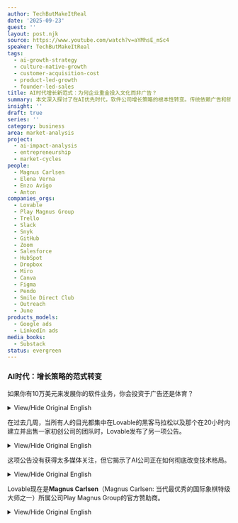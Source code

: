 ```yaml
---
author: TechButMakeItReal
date: '2025-09-23'
guest: ''
layout: post.njk
source: https://www.youtube.com/watch?v=aYMhsE_mSc4
speaker: TechButMakeItReal
tags:
  - ai-growth-strategy
  - culture-native-growth
  - customer-acquisition-cost
  - product-led-growth
  - founder-led-sales
title: AI时代增长新范式：为何企业重金投入文化而非广告？
summary: 本文深入探讨了在AI优先时代，软件公司增长策略的根本性转变。传统依赖广告和销售的模式正被“文化原生增长”所取代，以Lovable公司赞助国际象棋为例，分析了客户获取成本、利润率和关键指标在疫情前、疫情期间和AI时代的变化。文章强调了真实性、创始人品牌和创作者经济的重要性，指出AI公司应将资源投入到能将用户转化为倡导者、创作者和创始人的文化建设中。
insight: ''
draft: true
series: ''
category: business
area: market-analysis
project:
  - ai-impact-analysis
  - entrepreneurship
  - market-cycles
people:
  - Magnus Carlsen
  - Elena Verna
  - Enzo Avigo
  - Anton
companies_orgs:
  - Lovable
  - Play Magnus Group
  - Trello
  - Slack
  - Snyk
  - GitHub
  - Zoom
  - Salesforce
  - HubSpot
  - Dropbox
  - Miro
  - Canva
  - Figma
  - Pendo
  - Smile Direct Club
  - Outreach
  - June
products_models:
  - Google ads
  - LinkedIn ads
media_books:
  - Substack
status: evergreen
---
```

### AI时代：增长策略的范式转变

如果你有10万美元来发展你的软件业务，你会投资于广告还是体育？
<details>
<summary>View/Hide Original English</summary>
<p class="english-text">If you had $100,000 to grow your software business, would you invested in ads or in a sport?</p>
</details>

在过去几周，当所有人的目光都集中在Lovable的黑客马拉松以及那个在20小时内建立并出售一家初创公司的团队时，Lovable发布了另一项公告。
<details>
<summary>View/Hide Original English</summary>
<p class="english-text">When all eyes over the past couple of weeks have been on Lovable's hackathon and the team that built and sold a startup in 20 hours, Lovable made another announcement.</p>
</details>

这项公告没有获得太多媒体关注，但它揭示了AI公司正在如何彻底改变技术格局。
<details>
<summary>View/Hide Original English</summary>
<p class="english-text">The announcement that did not get as much media attention, but the one that shows how drastically AI companies are changing the technological landscape.</p>
</details>

Lovable现在是**Magnus Carlsen**（Magnus Carlsen: 当代最优秀的国际象棋特级大师之一）所属公司Play Magnus Group的官方赞助商。
<details>
<summary>View/Hide Original English</summary>
<p class="english-text">Lovable is now the official sponsor of the company called Take Take Take Take Take Take Take Take Take Take Take Take Take Take Take Take Take Take Take Take Take Take Take Take Take Take Take Take Take Take Take Take Take Take Take Take Take Take Take Take Take Take Take Take Take Take Take Take Take Take Take Take Take Take Take Take Take Take Take Take Take Take Take Take Take Take Take Take Take Take Take Take Take Take Take Take Take Take Take Take Take Take Take Take Take Take Take Take Take Take Take Take Take Take Take Take Take Take Take Take Take Take Take Take Take Take Take Take Take Take Take Take Take Take Take Take Take Take Take Take Take Take Take Take Take Take Take Take Take Take Take Take Take Take Take Take Take Take Take Take Take Take Take Take Take Take Take Take Take Take Take Take Take Take Take Take Take Take Take Take Take Take Take Take Take Take Take Take Take Take Take Take Take Take Take Take Take Take Take Take Take Take Take Take Take Take Take Take Take Take Take Take Take Take Take Take Take Take Take Take Take Take Take Take Take Take Take Take Take Take Take Take Take Take Take Take Take Take Take Take Take Take Take Take Take Take Take Take Take Take Take Take Take Take Take Take Take Take Take Take Take Take Take Take Take Take Take Take Take Take Take Take Take Take Take Take Take Take Take Take Take Take Take Take Take Take Take Take Take Take Take Take Take Take Take Take Take Take Take Take Take Take Take Take Take Take Take Take Take Take Take Take Take Take Take Take Take Take Take Take Take Take Take Take Take Take Take Take Take Take Take Take Take Take Take Take Take Take Take Take Take Take Take Take Take Take Take Take Take Take Take Take Take Take Take Take Take Take Take Take Take Take Take Take Take Take Take Take Take Take Take Take Take Take Take Take Take Take Take Take Take Take Take Take Take Take Take Take Take Take Take Take Take Take Take Take Take Take Take Take Take Take Take Take Take Take Take Take Take Take Take Take Take Take Take Take Take Take Take Take Take Take Take Take Take Take Take Take Take Take Take Take Take Take Take Take Take Take Take Take Take Take Take Take Take Take Take Take Take Take Take Take Take Take Take Take Take Take Take Take Take Take Take Take Take Take Take Take Take Take Take Take Take Take Take Take Take Take Take Take Take Take Take Take Take Take Take Take Take Take Take Take Take Take Take Take Take Take Take Take Take Take Take Take Take Take Take Take Take Take Take Take Take Take Take Take Take Take Take Take Take Take Take Take Take Take Take Take Take Take Take Take Take Take Take Take Take Take Take Take Take Take Take Take Take Take Take Take Take Take Take Take Take Take Take Take Take Take Take Take Take Take Take Take Take Take Take Take Take Take Take Take Take Take Take Take Take Take Take Take Take Take Take Take Take Take Take Take Take Take Take Take Take Take Take Take Take Take Take Take Take Take Take Take Take Take Take Take Take Take Take Take Take Take Take Take Take Take Take Take Take Take Take Take Take Take Take Take Take Take Take Take Take Take Take Take Take Take Take Take Take Take Take Take Take Take Take Take Take Take Take Take Take Take Take Take Take Take Take Take Take Take Take Take Take Take Take Take Take Take Take Take Take Take Take Take Take Take Take Take Take Take Take Take Take Take Take Take Take Take Take Take Take Take Take Take Take Take Take Take Take Take Take Take Take Take Take Take Take Take Take Take Take Take Take Take Take Take Take Take Take Take Take Take Take Take Take Take Take Take Take Take Take Take Take Take Take Take Take Take Take Take Take Take Take Take Take Take Take Take Take Take Take Take Take Take Take Take Take Take Take Take Take Take Take Take Take Take Take Take Take Take Take Take Take Take Take Take Take Take Take Take Take Take Take Take Take Take Take Take Take Take Take Take Take Take Take Take Take Take Take Take Take Take Take Take Take Take Take Take Take Take Take Take Take Take Take Take Take Take Take Take Take Take Take Take Take Take Take Take Take Take Take Take Take Take Take Take Take Take Take Take Take Take Take Take Take Take Take Take Take Take Take Take Take Take Take Take Take Take Take Take Take Take Take Take Take Take Take Take Take Take Take Take Take Take Take Take Take Take Take Take Take Take Take Take Take Take Take Take Take Take Take Take Take Take Take Take Take Take Take Take Take Take Take Take Take Take Take Take Take Take Take Take Take Take Take Take Take Take Take Take Take Take Take Take Take Take Take Take Take Take Take Take Take Take Take Take Take Take Take Take Take Take Take Take Take Take Take Take Take Take Take Take Take Take Take Take Take Take Take Take Take Take Take Take Take Take Take Take Take Take Take Take Take Take Take Take Take Take Take Take Take Take Take Take Take Take Take Take Take Take Take Take Take Take Take Take Take Take Take Take Take Take Take Take Take Take Take Take Take Take Take Take Take Take Take Take Take Take Take Take Take Take Take Take Take Take Take Take Take Take Take Take Take Take Take Take Take Take Take Take Take Take Take Take Take Take Take Take Take Take Take Take Take Take Take Take Take Take Take Take Take Take Take Take Take Take Take Take Take Take Take Take Take Take Take Take Take Take Take Take Take Take Take Take Take Take Take Take Take Take Take Take Take Take Take Take Take Take Take Take Take Take Take Take Take Take Take Take Take Take Take Take Take Take Take Take Take Take Take Take Take Take Take Take Take Take Take Take Take Take Take Take Take Take Take Take Take Take Take Take Take Take Take Take Take Take Take Take Take Take Take Take Take Take Take Take Take Take Take Take Take Take Take Take Take Take Take Take Take Take Take Take Take Take Take Take Take Take Take Take Take Take Take Take Take Take Take Take Take Take Take Take Take Take Take Take Take Take Take Take Take Take Take Take Take Take Take Take Take Take Take Take Take Take Take Take Take Take Take Take Take Take Take Take Take Take Take Take Take Take Take Take Take Take Take Take Take Take Take Take Take Take Take Take Take Take Take Take Take Take Take Take Take Take Take Take Take Take Take Take Take Take Take Take Take Take Take Take Take Take Take Take Take Take Take Take Take Take Take Take Take Take Take Take Take Take Take Take Take Take Take Take Take Take Take Take Take Take Take Take Take Take Take Take Take Take Take Take Take Take Take Take Take Take Take Take Take Take Take Take Take Take Take Take Take Take Take Take Take Take Take Take Take Take Take Take Take Take Take Take Take Take Take Take Take Take Take Take Take Take Take Take Take Take Take Take Take Take Take Take Take Take Take Take Take Take Take Take Take Take Take Take Take Take Take Take Take Take Take Take Take Take Take Take Take Take Take Take Take Take Take Take Take Take Take Take Take Take Take Take Take Take Take Take Take Take Take Take Take Take Take Take Take Take Take Take Take Take Take Take Take Take Take Take Take Take Take Take Take Take Take Take Take Take Take Take Take Take Take Take Take Take Take Take Take Take Take Take Take Take Take Take Take Take Take Take Take Take Take Take Take Take Take Take Take Take Take Take Take Take Take Take Take Take Take Take Take Take Take Take Take Take Take Take Take Take Take Take Take Take Take Take Take Take Take Take Take Take Take Take Take Take Take Take Take Take Take Take Take Take Take Take Take Take Take Take Take Take Take Take Take Take Take Take Take Take Take Take Take Take Take Take Take Take Take Take Take Take Take Take Take Take Take Take Take Take Take Take Take Take Take Take Take Take Take Take Take Take Take Take Take Take Take Take Take Take Take Take Take Take Take Take Take Take Take Take Take Take Take Take Take Take Take Take Take Take Take Take Take Take Take Take Take Take Take Take Take Take Take Take Take Take Take Take Take Take Take Take Take Take Take Take Take Take Take Take Take Take Take Take Take Take Take Take Take Take Take Take Take Take Take Take Take Take Take Take Take Take Take Take Take Take Take Take Take Take Take Take Take Take Take Take Take Take Take Take Take Take Take Take Take Take Take Take Take Take Take Take Take Take Take Take Take Take Take Take Take Take Take Take Take Take Take Take Take Take Take Take Take Take Take Take Take Take Take Take Take Take Take Take Take Take Take Take Take Take Take Take Take Take Take Take Take Take Take Take Take Take Take Take Take Take Take Take Take Take Take Take Take Take Take Take Take Take Take Take Take Take Take Take Take Take Take Take Take Take Take Take Take Take Take Take Take Take Take Take Take Take Take Take Take Take Take Take Take Take Take Take Take Take Take Take Take Take Take Take Take Take Take Take Take Take Take Take Take Take Take Take Take Take Take Take Take Take Take Take Take Take Take Take Take Take Take Take Take Take Take Take Take Take Take Take Take Take Take Take Take Take Take Take Take Take Take Take Take Take Take Take Take Take Take Take Take Take Take Take Take Take Take Take Take Take Take Take Take Take Take Take Take Take Take Take Take Take Take Take Take Take Take Take Take Take Take Take Take Take Take Take Take Take Take Take Take Take Take Take Take Take Take Take Take Take Take Take Take Take Take Take Take Take Take Take Take Take Take Take Take Take Take Take Take Take Take Take Take Take Take Take Take Take Take Take Take Take Take Take Take Take Take Take Take Take Take Take Take Take Take Take Take Take Take Take Take Take Take Take Take Take Take Take Take Take Take Take Take Take Take Take Take Take Take Take Take Take Take Take Take Take Take Take Take Take Take Take Take Take Take Take Take Take Take Take Take Take Take Take Take Take Take Take Take Take Take Take Take Take Take Take Take Take Take Take Take Take Take Take Take Take Take Take Take Take Take Take Take Take Take Take Take Take Take Take Take Take Take Take Take Take Take Take Take Take Take Take Take Take Take Take Take Take Take Take Take Take Take Take Take Take Take Take Take Take Take Take Take Take Take Take Take Take Take Take Take Take Take Take Take Take Take Take Take Take Take Take Take Take Take Take Take Take Take Take Take Take Take Take Take Take Take Take Take Take Take Take Take Take Take Take Take Take Take Take Take Take Take Take Take Take Take Take Take Take Take Take Take Take Take Take Take Take Take Take Take Take Take Take Take Take Take Take Take Take Take Take Take Take Take Take Take Take Take Take Take Take Take Take Take Take Take Take Take Take Take Take Take Take Take Take Take Take Take Take Take Take Take Take Take Take Take Take Take Take Take Take Take Take Take Take Take Take Take Take Take Take Take Take Take Take Take Take Take Take Take Take Take Take Take Take Take Take Take Take Take Take Take Take Take Take Take Take Take Take Take Take Take Take Take Take Take Take Take Take Take Take Take Take Take Take Take Take Take Take Take Take Take Take Take Take Take Take Take Take Take Take Take Take Take Take Take Take Take Take Take Take Take Take Take Take Take Take Take Take Take Take Take Take Take Take Take Take Take Take Take Take Take Take Take Take Take Take Take Take Take Take Take Take Take Take Take Take Take Take Take Take Take Take Take Take Take Take Take Take Take Take Take Take Take Take Take Take Take Take Take Take Take Take Take Take Take Take Take Take Take Take Take Take Take Take Take Take Take Take Take Take Take Take Take Take Take Take Take Take Take Take Take Take Take Take Take Take Take Take Take Take Take Take Take Take Take Take Take Take Take Take Take Take Take Take Take Take Take Take Take Take Take Take Take Take Take Take Take Take Take Take Take Take Take Take Take Take Take Take Take Take Take Take Take Take Take Take Take Take Take Take Take Take Take Take Take Take Take Take Take Take Take Take Take Take Take Take Take Take Take Take Take Take Take Take Take Take Take Take Take Take Take Take Take Take Take Take Take Take Take Take Take Take Take Take Take Take Take Take Take Take Take Take Take Take Take Take Take Take Take Take Take Take Take Take Take Take Take Take Take Take Take Take Take Take Take Take Take Take Take Take Take Take Take Take Take Take Take Take Take Take Take Take Take Take Take Take Take Take Take Take Take Take Take Take Take Take Take Take Take Take Take Take Take Take Take Take Take Take Take Take Take Take Take Take Take Take Take Take Take Take Take Take Take Take Take Take Take Take Take Take Take Take Take Take Take Take Take Take Take Take Take Take Take Take Take Take Take Take Take Take Take Take Take Take Take Take Take Take Take Take Take Take Take Take Take Take Take Take Take Take Take Take Take Take Take Take Take Take Take Take Take Take Take Take Take Take Take Take Take Take Take Take Take Take Take Take Take Take Take Take Take Take Take Take Take Take Take Take Take Take Take Take Take Take Take Take Take Take Take Take Take Take Take Take Take Take Take Take Take Take Take Take Take Take Take Take Take Take Take Take Take Take Take Take Take Take Take Take Take Take Take Take Take Take Take Take Take Take Take Take Take Take Take Take Take Take Take Take Take Take Take Take Take Take Take Take Take Take Take Take Take Take Take Take Take Take Take Take Take Take Take Take Take Take Take Take Take Take Take Take Take Take Take Take Take Take Take Take Take Take Take Take Take Take Take Take Take Take Take Take Take Take Take Take Take Take Take Take Take Take Take Take Take Take Take Take Take Take Take Take Take Take Take Take Take Take Take Take Take Take Take Take Take Take Take Take Take Take Take Take Take Take Take Take Take Take Take Take Take Take Take Take Take Take Take Take Take Take Take Take Take Take Take Take Take Take Take Take Take Take Take Take Take Take Take Take Take Take Take Take Take Take Take Take Take Take Take Take Take Take Take Take Take Take Take Take Take Take Take Take Take Take Take Take Take Take Take Take Take Take Take Take Take Take Take Take Take Take Take Take Take Take Take Take Take Take Take Take Take Take Take Take Take Take Take Take Take Take Take Take Take Take Take Take Take Take Take Take Take Take Take Take Take Take Take Take Take Take Take Take Take Take Take Take Take Take Take Take Take Take Take Take Take Take Take Take Take Take Take Take Take Take Take Take Take Take Take Take Take Take Take Take Take Take Take Take Take Take Take Take Take Take Take Take Take Take Take Take Take Take Take Take Take Take Take Take Take Take Take Take Take Take Take Take Take Take Take Take Take Take Take Take Take Take Take Take Take Take Take Take Take Take Take Take Take Take Take Take Take Take Take Take Take Take Take Take Take Take Take Take Take Take Take Take Take Take Take Take Take Take Take Take Take Take Take Take Take Take Take Take Take Take Take Take Take Take Take Take Take Take Take Take Take Take Take Take Take Take Take Take Take Take Take Take Take Take Take Take Take Take Take Take Take Take Take Take Take Take Take Take Take Take Take Take Take Take Take Take Take Take Take Take Take Take Take Take Take Take Take Take Take Take Take Take Take Take Take Take Take Take Take Take Take Take Take Take Take Take Take Take Take Take Take Take Take Take Take Take Take Take Take Take Take Take Take Take Take Take Take Take Take Take Take Take Take Take Take Take Take Take Take Take Take Take Take Take Take Take Take Take Take Take Take Take Take Take Take Take Take Take Take Take Take Take Take Take Take Take Take Take Take Take Take Take Take Take Take Take Take Take Take Take Take Take Take Take Take Take Take Take Take Take Take Take Take Take Take Take Take Take Take Take Take Take Take Take Take Take Take Take Take Take Take Take Take Take Take Take Take Take Take Take Take Take Take Take Take Take Take Take Take Take Take Take Take Take Take Take Take Take Take Take Take Take Take Take Take Take Take Take Take Take Take Take Take Take Take Take Take Take Take Take Take Take Take Take Take Take Take Take Take Take Take Take Take Take Take Take Take Take Take Take Take Take Take Take Take Take Take Take Take Take Take Take Take Take Take Take Take Take Take Take Take Take Take Take Take Take Take Take Take Take Take Take Take Take Take Take Take Take Take Take Take Take Take Take Take Take Take Take Take Take Take Take Take Take Take Take Take Take Take Take Take Take Take Take Take Take Take Take Take Take Take Take Take Take Take Take Take Take Take Take Take Take Take Take Take Take Take Take Take Take Take Take Take Take Take Take Take Take Take Take Take Take Take Take Take Take Take Take Take Take Take Take Take Take Take Take Take Take Take Take Take Take Take Take Take Take Take Take Take Take Take Take Take Take Take Take Take Take Take Take Take Take Take Take Take Take Take Take Take Take Take Take Take Take Take Take Take Take Take Take Take Take Take Take Take Take Take Take Take Take Take Take Take Take Take Take Take Take Take Take Take Take Take Take Take Take Take Take Take Take Take Take Take Take Take Take Take Take Take Take Take Take Take Take Take Take Take Take Take Take Take Take Take Take Take Take Take Take Take Take Take Take Take Take Take Take Take Take Take Take Take Take Take Take Take Take Take Take Take Take Take Take Take Take Take Take Take Take Take Take Take Take Take Take Take Take Take Take Take Take Take Take Take Take Take Take Take Take Take Take Take Take Take Take Take Take Take Take Take Take Take Take Take Take Take Take Take Take Take Take Take Take Take Take Take Take Take Take Take Take Take Take Take Take Take Take Take Take Take Take Take Take Take Take Take Take Take Take Take Take Take Take Take Take Take Take Take Take Take Take Take Take Take Take Take Take Take Take Take Take Take Take Take Take Take Take Take Take Take Take Take Take Take Take Take Take Take Take Take Take Take Take Take Take Take Take Take Take Take Take Take Take Take Take Take Take Take Take Take Take Take Take Take Take Take Take Take Take Take Take Take Take Take Take Take Take Take Take Take Take Take Take Take Take Take Take Take Take Take Take Take Take Take Take Take Take Take Take Take Take Take Take Take Take Take Take Take Take Take Take Take Take Take Take Take Take Take Take Take Take Take Take Take Take Take Take Take Take Take Take Take Take Take Take Take Take Take Take Take Take Take Take Take Take Take Take Take Take Take Take Take Take Take Take Take Take Take Take Take Take Take Take Take Take Take Take Take Take Take Take Take Take Take Take Take Take Take Take Take Take Take Take Take Take Take Take Take Take Take Take Take Take Take Take Take Take Take Take Take Take Take Take Take Take Take Take Take Take Take Take Take Take Take Take Take Take Take Take Take Take Take Take Take Take Take Take Take Take Take Take Take Take Take Take Take Take Take Take Take Take Take Take Take Take Take Take Take Take Take Take Take Take Take Take Take Take Take Take Take Take Take Take Take Take Take Take Take Take Take Take Take Take Take Take Take Take Take Take Take Take Take Take Take Take Take Take Take Take Take Take Take Take Take Take Take Take Take Take Take Take Take Take Take Take Take Take Take Take Take Take Take Take Take Take Take Take Take Take Take Take Take Take Take Take Take Take Take Take Take Take Take Take Take Take Take Take Take Take Take Take Take Take Take Take Take Take Take Take Take Take Take Take Take Take Take Take Take Take Take Take Take Take Take Take Take Take Take Take Take Take Take Take Take Take Take Take Take Take Take Take Take Take Take Take Take Take Take Take Take Take Take Take Take Take Take Take Take Take Take Take Take Take Take Take Take Take Take Take Take Take Take Take Take Take Take Take Take Take Take Take Take Take Take Take Take Take Take Take Take Take Take Take Take Take Take Take Take Take Take Take Take Take Take Take Take Take Take Take Take Take Take Take Take Take Take Take Take Take Take Take Take Take Take Take Take Take Take Take Take Take Take Take Take Take Take Take Take Take Take Take Take Take Take Take Take Take Take Take Take Take Take Take Take Take Take Take Take Take Take Take Take Take Take Take Take Take Take Take Take Take Take Take Take Take Take Take Take Take Take Take Take Take Take Take Take Take Take Take Take Take Take Take Take Take Take Take Take Take Take Take Take Take Take Take Take Take Take Take Take Take Take Take Take Take Take Take Take Take Take Take Take Take Take Take Take Take Take Take Take Take Take Take Take Take Take Take Take Take Take Take Take Take Take Take Take Take Take Take Take Take Take Take Take Take Take Take Take Take Take Take Take Take Take Take Take Take Take Take Take Take Take Take Take Take Take Take Take Take Take Take Take Take Take Take Take Take Take Take Take Take Take Take Take Take Take Take Take Take Take Take Take Take Take Take Take Take Take Take Take Take Take Take Take Take Take Take Take Take Take Take Take Take Take Take Take Take Take Take Take Take Take Take Take Take Take Take Take Take Take Take Take Take Take Take Take Take Take Take Take Take Take Take Take Take Take Take Take Take Take Take Take Take Take Take Take Take Take Take Take Take Take Take Take Take Take Take Take Take Take Take Take Take Take Take Take Take Take Take Take Take Take Take Take Take Take Take Take Take Take Take Take Take Take Take Take Take Take Take Take Take Take Take Take Take Take Take Take Take Take Take Take Take Take Take Take Take Take Take Take Take Take Take Take Take Take Take Take Take Take Take Take Take Take Take Take Take Take Take Take Take Take Take Take Take Take Take Take Take Take Take Take Take Take Take Take Take Take Take Take Take Take Take Take Take Take Take Take Take Take Take Take Take Take Take Take Take Take Take Take Take Take Take Take Take Take Take Take Take Take Take Take Take Take Take Take Take Take Take Take Take Take Take Take Take Take Take Take Take Take Take Take Take Take Take Take Take Take Take Take Take Take Take Take Take Take Take Take Take Take Take Take Take Take Take Take Take Take Take Take Take Take Take Take Take Take Take Take Take Take Take Take Take Take Take Take Take Take Take Take Take Take Take Take Take Take Take Take Take Take Take Take Take Take Take Take Take Take Take Take Take Take Take Take Take Take Take Take Take Take Take Take Take Take Take Take Take Take Take Take Take Take Take Take Take Take Take Take Take Take Take Take Take Take Take Take Take Take Take Take Take Take Take Take Take Take Take Take Take Take Take Take Take Take Take Take Take Take Take Take Take Take Take Take Take Take Take Take Take Take Take Take Take Take Take Take Take Take Take Take Take Take Take Take Take Take Take Take Take Take Take Take Take Take Take Take Take Take Take Take Take Take Take Take Take Take Take Take Take Take Take Take Take Take Take Take Take Take Take Take Take Take Take Take Take Take Take Take Take Take Take Take Take Take Take Take Take Take Take Take Take Take Take Take Take Take Take Take Take Take Take Take Take Take Take Take Take Take Take Take Take Take Take Take Take Take Take Take Take Take Take Take Take Take Take Take Take Take Take Take Take Take Take Take Take Take Take Take Take Take Take Take Take Take Take Take Take Take Take Take Take Take Take Take Take Take Take Take Take Take Take Take Take Take Take Take Take Take Take Take Take Take Take Take Take Take Take Take Take Take Take Take Take Take Take Take Take Take Take Take Take Take Take Take Take Take Take Take Take Take Take Take Take Take Take Take Take Take Take Take Take Take Take Take Take Take Take Take Take Take Take Take Take Take Take Take Take Take Take Take Take Take Take Take Take Take Take Take Take Take Take Take Take Take Take Take Take Take Take Take Take Take Take Take Take Take Take Take Take Take Take Take Take Take Take Take Take Take Take Take Take Take Take Take Take Take Take Take Take Take Take Take Take Take Take Take Take Take Take Take Take Take Take Take Take Take Take Take Take Take Take Take Take Take Take Take Take Take Take Take Take Take Take Take Take Take Take Take Take Take Take Take Take Take Take Take Take Take Take Take Take Take Take Take Take Take Take Take Take Take Take Take Take Take Take Take Take Take Take Take Take Take Take Take Take Take Take Take Take Take Take Take Take Take Take Take Take Take Take Take Take Take Take Take Take Take Take Take Take Take Take Take Take Take Take Take Take Take Take Take Take Take Take Take Take Take Take Take Take Take Take Take Take Take Take Take Take Take Take Take Take Take Take Take Take Take Take Take Take Take Take Take Take Take Take Take Take Take Take Take Take Take Take Take Take Take Take Take Take Take Take Take Take Take Take Take Take Take Take Take Take Take Take Take Take Take Take Take Take Take Take Take Take Take Take Take Take Take Take Take Take Take Take Take Take Take Take Take Take Take Take Take Take Take Take Take Take Take Take Take Take Take Take Take Take Take Take Take Take Take Take Take Take Take Take Take Take Take Take Take Take Take Take Take Take Take Take Take Take Take Take Take Take Take Take Take Take Take Take Take Take Take Take Take Take Take Take Take Take Take Take Take Take Take Take Take Take Take Take Take Take Take Take Take Take Take Take Take Take Take Take Take Take Take Take Take Take Take Take Take Take Take Take Take Take Take Take Take Take Take Take Take Take Take Take Take Take Take Take Take Take Take Take Take Take Take Take Take Take Take Take Take Take Take Take Take Take Take Take Take Take Take Take Take Take Take Take Take Take Take Take Take Take Take Take Take Take Take Take Take Take Take Take Take Take Take Take Take Take Take Take Take Take Take Take Take Take Take Take Take Take Take Take Take Take Take Take Take Take Take Take Take Take Take Take Take Take Take Take Take Take Take Take Take Take Take Take Take Take Take Take Take Take Take Take Take Take Take Take Take Take Take Take Take Take Take Take Take Take Take Take Take Take Take Take Take Take Take Take Take Take Take Take Take Take Take Take Take Take Take Take Take Take Take Take Take Take Take Take Take Take Take Take Take Take Take Take Take Take Take Take Take Take Take Take Take Take Take Take Take Take Take Take Take Take Take Take Take Take Take Take Take Take Take Take Take Take Take Take Take Take Take Take Take Take Take Take Take Take Take Take Take Take Take Take Take Take Take Take Take Take Take Take Take Take Take Take Take Take Take Take Take Take Take Take Take Take Take Take Take Take Take Take Take Take Take Take Take Take Take Take Take Take Take Take Take Take Take Take Take Take Take Take Take Take Take Take Take Take Take Take Take Take Take Take Take Take Take Take Take Take Take Take Take Take Take Take Take Take Take Take Take Take Take Take Take Take Take Take Take Take Take Take Take Take Take Take Take Take The Take Take Take Take Take Take Take Take Take Take Take Take Take Take Take Take Take Take Take Take Take Take Take Take Take Take Take Take Take Take Take Take Take Take Take Take Take Take Take Take Take Take Take Take Take Take Take Take Take Take Take Take Take Take Take Take Take Take Take Take Take Take Take Take Take Take Take Take Take Take Take Take Take Take Take Take Take Take Take Take Take Take Take Take Take Take Take Take Take Take Take Take Take Take Take Take Take Take Take Take Take Take Take Take Take Take Take Take Take Take Take Take Take Take Take Take Take Take Take Take Take Take Take Take Take Take Take Take Take Take Take Take Take Take Take Take Take Take Take Take Take Take Take Take Take Take Take Take Take Take Take Take Take Take Take Take Take Take Take Take Take Take Take Take Take Take Take Take Take Take Take Take Take Take Take Take Take Take Take Take Take Take Take Take Take Take Take Take Take Take Take Take Take Take Take Take Take Take Take Take Take Take Take Take Take Take Take Take Take Take Take Take Take Take Take Take Take Take Take Take Take Take Take Take Take Take Take Take Take Take Take Take Take Take Take Take Take Take Take Take Take Take Take Take Take Take Take Take Take Take Take Take Take Take Take Take Take Take Take Take Take Take Take Take Take Take Take Take Take Take Take Take Take Take Take Take Take Take Take Take Take Take Take Take Take Take Take Take Take Take Take Take Take Take Take Take Take Take Take Take Take Take Take Take Take Take Take Take Take Take Take Take Take Take Take Take Take Take Take Take Take Take Take Take Take Take Take Take Take Take Take Take Take Take Take Take Take Take Take Take Take Take Take Take Take Take Take Take Take Take Take Take Take Take Take Take Take Take Take Take Take Take Take Take Take Take Take Take Take Take Take Take Take Take Take Take Take Take Take Take Take Take Take Take Take Take Take Take Take Take Take Take Take Take Take Take Take Take Take Take Take Take Take Take Take Take Take Take Take Take Take Take Take Take Take Take Take Take Take Take Take Take Take Take Take Take Take Take Take Take Take Take Take Take Take Take Take Take Take Take Take Take Take Take Take Take Take Take Take Take Take Take Take Take Take Take Take Take Take Take Take Take Take Take Take Take Take Take Take Take Take Take Take Take Take Take Take Take Take Take Take Take Take Take Take Take Take Take Take Take Take Take Take Take Take Take Take Take Take Take Take Take Take Take Take Take Take Take Take Take Take Take Take Take Take Take Take Take Take Take Take Take Take Take Take Take Take Take Take Take Take Take Take Take Take Take Take Take Take Take Take Take Take Take Take Take Take Take Take Take Take Take Take Take Take Take Take Take Take Take Take Take Take Take Take Take Take Take Take Take Take Take Take Take Take Take Take Take Take Take Take Take Take Take Take Take Take Take Take Take Take Take Take Take Take Take Take Take Take Take Take Take Take Take Take Take Take Take Take Take Take Take Take Take Take Take Take Take Take Take Take Take Take Take Take Take Take Take Take Take Take Take Take Take Take Take Take Take Take Take Take Take Take Take Take Take Take Take Take Take Take Take Take Take Take Take Take Take Take Take Take Take Take Take Take Take Take Take Take Take Take Take Take Take Take Take Take Take Take Take Take Take Take Take Take Take Take Take Take Take Take Take Take Take Take Take Take Take Take Take Take Take Take Take Take Take Take Take Take Take Take Take Take Take Take Take Take Take Take Take Take Take Take Take Take Take Take Take Take Take Take Take Take Take Take Take Take Take Take Take Take Take Take Take Take Take Take Take Take Take Take Take Take Take Take Take Take Take Take Take Take Take Take Take Take Take Take Take Take Take Take Take Take Take Take Take Take Take Take Take Take Take Take Take Take Take Take Take Take Take Take Take Take Take Take Take Take Take Take Take Take Take Take Take Take Take Take Take Take Take Take Take Take Take Take Take Take Take Take Take Take Take Take Take Take Take Take Take Take Take Take Take Take Take Take Take Take Take Take Take Take Take Take Take Take Take Take Take Take Take Take Take Take Take Take Take Take Take Take Take Take Take Take Take Take Take Take Take Take Take Take Take Take Take Take Take Take Take Take Take Take Take Take Take Take Take Take Take Take Take Take Take Take Take Take Take Take Take Take Take Take Take Take Take Take Take Take Take Take Take Take Take Take Take Take Take Take Take Take Take Take Take Take Take Take Take Take Take Take Take Take Take Take Take Take Take Take Take Take Take Take Take Take Take Take Take Take Take Take Take Take Take Take Take Take Take Take Take Take Take Take Take Take Take Take Take Take Take Take Take Take Take Take Take Take Take Take Take Take Take Take Take Take Take Take Take Take Take Take Take Take Take Take Take Take Take Take Take Take Take Take Take Take Take Take Take Take Take Take Take Take Take Take Take Take Take Take Take Take Take Take Take Take Take Take Take Take Take Take Take Take Take Take Take Take Take Take Take Take Take Take Take Take Take Take Take Take Take Take Take Take Take Take Take Take Take Take Take Take Take Take Take Take Take Take Take Take Take Take Take Take Take Take Take Take Take Take Take Take Take Take Take Take Take Take Take Take Take Take Take Take Take Take Take Take Take Take Take Take Take Take Take Take Take Take Take Take Take Take Take Take Take Take Take Take Take Take Take Take Take Take Take Take Take Take Take Take Take Take Take Take Take Take Take Take Take Take Take Take Take Take Take Take Take Take Take Take Take Take Take Take Take Take Take Take Take Take Take Take Take Take Take Take Take Take Take Take Take Take Take Take Take Take Take Take Take Take Take Take Take Take Take Take Take Take Take Take Take Take Take Take Take Take Take Take Take Take Take Take Take Take Take Take Take Take Take Take Take Take Take Take Take Take Take Take Take Take Take Take Take Take Take Take Take Take Take Take Take Take Take Take Take Take Take Take Take Take Take Take Take Take Take Take Take Take Take Take Take Take Take Take Take Take Take Take Take Take Take Take Take Take Take Take Take Take Take Take Take Take Take Take Take Take Take Take Take Take Take Take Take Take Take Take Take Take Take Take Take Take Take Take Take Take Take Take Take Take Take Take Take Take Take Take Take Take Take Take Take Take Take Take Take Take Take Take Take Take Take Take Take Take Take Take Take Take Take Take Take Take Take Take Take Take Take Take Take Take Take Take Take Take Take Take Take Take Take Take Take Take Take Take Take Take Take Take Take Take Take Take Take Take Take Take Take Take Take Take Take Take Take Take Take Take Take Take Take Take Take Take Take Take Take Take Take Take Take Take Take Take Take Take Take Take Take Take Take Take Take Take Take Take Take Take Take Take Take Take Take Take Take Take Take Take Take Take Take Take Take Take Take Take Take Take Take Take Take Take Take Take Take Take Take Take Take Take Take Take Take Take Take Take Take Take Take Take Take Take Take Take Take Take Take Take Take Take Take Take Take Take Take Take Take Take Take Take Take Take Take Take Take Take Take Take Take Take Take Take Take Take Take Take Take Take Take Take Take Take Take Take Take Take Take Take Take Take Take Take Take Take Take Take Take Take Take Take Take Take Take Take Take Take Take Take Take Take Take Take Take Take Take Take Take Take Take Take Take Take Take Take Take Take Take Take Take Take Take Take Take Take Take Take Take Take Take Take Take Take Take Take Take Take Take Take Take Take Take Take Take Take Take Take Take Take Take Take Take Take Take Take Take Take Take Take Take Take Take Take Take Take Take Take Take Take Take Take Take Take Take Take Take Take Take Take Take Take Take Take Take Of course, they didn't. They had absolutely no idea. It was a bet, not a blind bet, but still a big, ambitious bet.
<details>
<summary>View/Hide Original English</summary>
<p class="english-text">Did they know it would happen? Of course they didn't. They had absolutely no idea. It was a bet, not a blind bet, but still a big ambitious bet.</p>
</details>

AI公司增长模式的根本区别在于，它们不进行优化。
<details>
<summary>View/Hide Original English</summary>
<p class="english-text">And the fundamental difference in the growth motion for AI companies is that they don't really do optimization.</p>
</details>

对于传统软件公司来说，市场营销和优化是其核心业务。
<details>
<summary>View/Hide Original English</summary>
<p class="english-text">For traditional software companies, marketing and optimization was their bread and butter.</p>
</details>

而AI原生公司则不进行优化。
<details>
<summary>View/Hide Original English</summary>
<p class="english-text">And AI native, they don't do optimization.</p>
</details>

嗯，实际上，让我收回这句话。
<details>
<summary>View/Hide Original English</summary>
<p class="english-text">Well, actually, let me take it back.</p>
</details>

不是他们不进行优化，而是他们没有时间进行优化。
<details>
<summary>View/Hide Original English</summary>
<p class="english-text">It's not that they don't do optimization. They don't have time for it.</p>
</details>

Lovable正在拥抱**创作者经济**（Creator Economy: 创作者通过内容、产品或服务直接向受众变现的经济模式），这正成为B2B软件增长策略的一个主要因素。
<details>
<summary>View/Hide Original English</summary>
<p class="english-text">And another thing, Lovable is embracing the creator economy, which is becoming a major factor in the growth strategy for B2B software.</p>
</details>

这些合作关系和社区驱动增长的全部意义在于高**LTV**（Lifetime Value: 客户生命周期价值）和留存潜力，这与AI SaaS的单位经济效益要求完美契合。
<details>
<summary>View/Hide Original English</summary>
<p class="english-text">The whole point of these partnerships and the community-led growth is the high lifetime value and retention potential, which aligns perfectly with the imperatives of AI SAS unit economics.</p>
</details>

在我准备这个视频时，Lovable的增长负责人**Elena Verna**（Elena Verna: 知名增长专家）发表了一篇文章，讲述了AI公司增长的不同之处。
<details>
<summary>View/Hide Original English</summary>
<p class="english-text">As I was preparing for this video, the head of growth at Lovable, Elena Vera, posted an article about how growth is different in AI companies.</p>
</details>

她提出了一个非常有趣的观察，指出市场营销无法跟上产品发布的速度，因为营销团队从未被设计成那种速度。
<details>
<summary>View/Hide Original English</summary>
<p class="english-text">and she wrote a very interesting observation saying that marketing can't keep up with the shipping velocity because marketing teams were never designed for that kind of velocity.</p>
</details>

这正是根本区别所在。
<details>
<summary>View/Hide Original English</summary>
<p class="english-text">That is exactly where that fundamental difference is.</p>
</details>

这并不是说所有营销人员都很慢，但任何在软件业务工作的人都知道，市场营销，尤其是B2B SaaS的营销，需要时间。
<details>
<summary>View/Hide Original English</summary>
<p class="english-text">This isn't to say that all marketers are slow but anyone who works in software business knows that marketing especially for B2B SAS takes time.</p>
</details>

但当你是一个AI原生公司时，你无法承受等待营销完成研究计划、做完季度规划，然后才开始执行的代价。
<details>
<summary>View/Hide Original English</summary>
<p class="english-text">But when you are AI native, you can't afford to wait until marketing finishes their research plan, does the whole planning for the quarter and only then starts executing.</p>
</details>

### 创始人品牌：AI时代的新增长引擎

AI原生软件的另一个巨大趋势是**创始人销售**（Founder-led Sales: 创始人主导的销售）以及围绕创始人的整个品牌。
<details>
<summary>View/Hide Original English</summary>
<p class="english-text">Another trend that is huge in AI native software is founderled sales and the whole brand around the founder.</p>
</details>

就我个人而言，**June**公司是一个创始人增长的绝佳例子。
<details>
<summary>View/Hide Original English</summary>
<p class="english-text">For me personally, a fantastic example of a founder growth is the company called June.</p>
</details>

我关注这家公司的联合创始人**Enzo Avigo**（Enzo Avigo: June公司联合创始人）已经很长时间了。
<details>
<summary>View/Hide Original English</summary>
<p class="english-text">I have been following the co-founder of this company, Enzo Aviggo, for a long time.</p>
</details>

当我开始关注他时，令我震惊的是，他基本上是在记录他们如何建立一家企业，并在LinkedIn上全程记录。
<details>
<summary>View/Hide Original English</summary>
<p class="english-text">And what blew my mind back when I started following him is that he was basically documenting how they were building a business and they were documenting the whole thing on LinkedIn.</p>
</details>

如果你打开他的LinkedIn页面并查看他的帖子，你会发现那简直是一本关于如何建立软件公司的手册。
<details>
<summary>View/Hide Original English</summary>
<p class="english-text">If you go on his LinkedIn page and open his post, you'll see that it's a manual on how to build a software company.</p>
</details>

我记得当时非常震惊，有人竟然把所有东西都写下来并在LinkedIn上公开，因为这正是我曾经在Substack上开始创作的内容。
<details>
<summary>View/Hide Original English</summary>
<p class="english-text">I remember being so shocked that somebody was actually writing everything and making it public on LinkedIn because it's the kind of content that I once started creating on Substack.</p>
</details>

是的，我很早以前有一个Substack，我在那里记录了我在一家经历大规模扩张的超高速增长公司担任产品经理的观察。
<details>
<summary>View/Hide Original English</summary>
<p class="english-text">Yes, I had a Substack very long time ago where I was writing down my observations as a PM working at a hyperrowth company that was going through a massive scale, but because I was an employee, the data was not mine to share.</p>
</details>

但因为我是员工，那些数据不属于我，不能分享。
<details>
<summary>View/Hide Original English</summary>
<p class="english-text">So, my content wasn't particularly interesting because because it wasn't juicy. I could not write about the actual numbers.</p>
</details>

所以，我的内容并没有特别有趣，因为它不够“有料”，我无法写出真实的数字。
<details>
<summary>View/Hide Original English</summary>
<p class="english-text">And then after Enzo, I started noticing that a lot more founders are doing the exact same.</p>
</details>

在Enzo之后，我开始注意到越来越多的创始人也在做同样的事情。
<details>
<summary>View/Hide Original English</summary>
<p class="english-text">And Anton, the founder of Lovable, is no exception.</p>
</details>

Lovable的创始人**Anton**（Anton: Lovable公司创始人）也不例外。
<details>
<summary>View/Hide Original English</summary>
<p class="english-text">He doesn't document how they're building Lovable per se, but if you study Lovable as a company, if you study them closely, you'll see that Anton himself is a big part of the brand.</p>
</details>

他并没有明确记录他们如何建立Lovable，但如果你仔细研究Lovable这家公司，你会发现Anton本人就是品牌的重要组成部分。
<details>
<summary>View/Hide Original English</summary>
<p class="english-text">Since our last video on the economics of AI blew up, I got several hundred people follow me on LinkedIn.</p>
</details>

自从我们上一个关于AI经济学的视频火爆以来，我的LinkedIn上增加了几百名关注者。
<details>
<summary>View/Hide Original English</summary>
<p class="english-text">And for that, I truly thank you.</p>
</details>

为此，我真诚地感谢大家。
<details>
<summary>View/Hide Original English</summary>
<p class="english-text">And because I can now see with my own eyes what kind of people watch us on YouTube, I know for a fact that a lot of you are founders.</p>
</details>

现在我亲眼看到在YouTube上观看我们视频的人群，我确信你们中很多人都是创始人。
<details>
<summary>View/Hide Original English</summary>
<p class="english-text">And I don't know who needs to hear this, but if you're an early stage founder and you're building a solid software product, a product that has a strong AI component, and you are dependent on LLMs, your product and your branding have to go hand in hand.</p>
</details>

我不知道谁需要听到这些，但如果你是一位早期创始人，正在构建一个拥有强大AI组件并依赖**LLMs**（Large Language Models: 大语言模型）的扎实软件产品，那么你的产品和品牌必须齐头并进。
<details>
<summary>View/Hide Original English</summary>
<p class="english-text">I don't know if this comes as a surprise to you, but do not rely on marketing because they're not built for the speed of LLMs.</p>
</details>

我不知道这是否会让你感到惊讶，但不要依赖市场营销，因为它们无法适应LLMs的速度。
<details>
<summary>View/Hide Original English</summary>
<p class="english-text">Your marketing will have to ramp up and match you in speed, but you cannot afford to lose the momentum.</p>
</details>

你的营销将不得不加速并与你保持同步，但你不能失去发展的势头。
<details>
<summary>View/Hide Original English</summary>
<p class="english-text">a founder sales or a founder brand, you are the brand and that is because the culture always wins.</p>
</details>

无论是创始人销售还是创始人品牌，你就是品牌，因为文化永远是赢家。
<details>
<summary>View/Hide Original English</summary>
<p class="english-text">We are in the age when anything and everything can be generated, deep faked or reproduced and that is exactly why authenticity is the highest currency.</p>
</details>

我们正处于一个任何事物都可以被生成、深度伪造或复制的时代，这正是为什么真实性是最高的价值。
<details>
<summary>View/Hide Original English</summary>
<p class="english-text">The data proves exactly that.</p>
</details>

数据也正是证明了这一点。
<details>
<summary>View/Hide Original English</summary>
<p class="english-text">The cost of acquisition is lower through organic advocacy.</p>
</details>

通过有机倡导，客户获取成本更低。
<details>
<summary>View/Hide Original English</summary>
<p class="english-text">Compound and network effects amplify growth and creator economy enables scalable brand storytelling because each creator will have their own take on your product and will open new channels to put your product to use in ways that resonate deeply with their audience.</p>
</details>

复合效应和网络效应会放大增长，而创作者经济则实现了可扩展的品牌故事讲述，因为每个创作者都会对你的产品有自己的看法，并开辟新的渠道，以与他们的受众深度共鸣的方式使用你的产品。
<details>
<summary>View/Hide Original English</summary>
<p class="english-text">It's the channels that you might not have thought of yourself.</p>
</details>

这些渠道可能是你自己从未想过的。
<details>
<summary>View/Hide Original English</summary>
<p class="english-text">Content and especially founder content drives up to 13 times higher return on investment compared to non-blogging businesses.</p>
</details>

内容，尤其是创始人内容，与非博客业务相比，可带来高达13倍的投资回报率。
<details>
<summary>View/Hide Original English</summary>
<p class="english-text">So if you're a founder, a growth leader, a sea suite member, ask yourself in the AI era, will you spend your next $100,000 on ads or invest in a culture that turns users into advocates, creators, and founders?</p>
</details>

所以，如果你是一名创始人、增长负责人或高管，在AI时代，请问自己：你会把接下来的10万美元花在广告上，还是投资于一种能将用户转化为倡导者、创作者和创始人的文化？
<details>
<summary>View/Hide Original English</summary>
<p class="english-text">Lead with culture. Lead with your brand. Lead with you.</p>
</details>

以文化引领。以你的品牌引领。以你自身引领。
<details>
<summary>View/Hide Original English</summary>
<p class="english-text">As always, we hope this was helpful. We'll see you next time. Bye.</p>
</details>

一如既往，我们希望这篇内容对你有所帮助。下次再见。
<details>
<summary>View/Hide Original English</summary>
<p class="english-text">Bye.</p>
</details>
